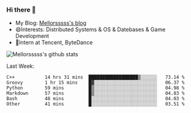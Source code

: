 ### Hi there 👋

- My Blog: [Mellorsssss's blog](https://mellorsssss.com/)
- 😄Interests: Distributed Systems & OS & Datebases & Game Development
- 🤔Intern at Tencent, ByteDance


![Mellorsssss's github stats](https://github-readme-stats.vercel.app/api?username=Mellorsssss&show_icons=true&theme=radical)

<!-- ![Top Langs](https://github-readme-stats.vercel.app/api/top-langs/?username=anuraghazra&hide=javascript,html,typescript,css,glsl) -->

<!--
**Mellorsssss/Mellorsssss** is a ✨ _special_ ✨ repository because its `README.md` (this file) appears on your GitHub profile.

Here are some ideas to get you started:

- 🔭 I’m currently working on ...
- 🌱 I’m currently learning ...
- 👯 I’m looking to collaborate on ...
- 🤔 I’m looking for help with ...
- 💬 Ask me about ...
- 📫 How to reach me: ...
- 😄 Pronouns: ...
- ⚡ Fun fact: ...
-->

Last Week:
<!--START_SECTION:waka-->

```text
C++           14 hrs 31 mins  ██████████████████▒░░░░░░   73.14 %
Groovy        1 hr 15 mins    █▓░░░░░░░░░░░░░░░░░░░░░░░   06.37 %
Python        59 mins         █▒░░░░░░░░░░░░░░░░░░░░░░░   04.98 %
Markdown      57 mins         █▒░░░░░░░░░░░░░░░░░░░░░░░   04.83 %
Bash          48 mins         █░░░░░░░░░░░░░░░░░░░░░░░░   04.03 %
Other         41 mins         █░░░░░░░░░░░░░░░░░░░░░░░░   03.51 %
```

<!--END_SECTION:waka-->
